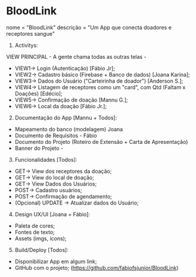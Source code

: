# BloodLink
nome = "BloodLink"
descrição = "Um App que conecta doadores e receptores sangue"

1. Activitys:

VIEW PRINCIPAL - A gente chama todas  as outras telas - 
- VIEW1->  Login (Autenticação) [Fábio Jr];
- VIEW2-> Cadastro básico (Firebase + Banco de dados) [Joana Karina];
- VIEW3-> Dados do Usuário ("Carteirinha de doador") [Anderson S.];
- VIEW4-> Listagem de receptores como um "card", com Qtd (Faltam x Doações) [Edécio];
- VIEW5-> Confirmação de doação [Mannu G.];
- VIEW6-> Local da doação [Fábio Jr.];

2. Documentação do App [Mannu + Todos]:
- Mapeamento do banco (modelagem) Joana
- Documento de Requisitos - Fábio
- Documento do Projeto (Roteiro de Extensão + Carta de Apresentação)
- Banner do Projeto - 


3. Funcionalidades [Todos]:
- GET-> View dos receptores da doação;
- GET-> View do local de doação;
- GET-> View Dados dos Usuários;
- POST-> Cadastro usuários;
- POST-> Confirmação de agendamento;
- (Opcional) UPDATE -> Atualizar dados do Usuário;


4. Design UX/UI [Joana + Fábio]:
- Paleta de cores;
- Fontes de texto;
- Assets (imgs, icons);


5. Build/Deploy [Todos]:
- Disponibilizar App em algum link;
- GitHub com o projeto; (https://github.com/fabiofsjunior/BloodLink)
